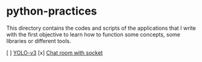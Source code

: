 # python-practices

This directory contains the codes and scripts of the applications that I write with the first objective to learn how to function some concepts, some libraries or different tools.

[ ] [YOLO-v3](./yolo/)
[x] [Chat room with socket](./chatroom/)

